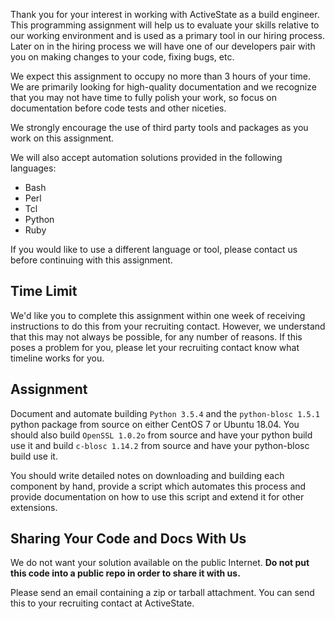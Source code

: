 Thank you for your interest in working with ActiveState as a build
engineer. This programming assignment will help us to evaluate your skills
relative to our working environment and is used as a primary tool in our
hiring process. Later on in the hiring process we will have one of our
developers pair with you on making changes to your code, fixing bugs, etc.

We expect this assignment to occupy no more than 3 hours of your time.
We are primarily looking for high-quality documentation and we recognize
that you may not have time to fully polish your work, so focus on
documentation before code tests and other niceties.

We strongly encourage the use of third party tools and packages as you
work on this assignment.

We will also accept automation solutions provided in the following
languages:

* Bash
* Perl
* Tcl
* Python
* Ruby

If you would like to use a different language or tool, please contact
us before continuing with this assignment.

## Time Limit

We'd like you to complete this assignment within one week of receiving
instructions to do this from your recruiting contact. However, we
understand that this may not always be possible, for any number of
reasons. If this poses a problem for you, please let your recruiting
contact know what timeline works for you.

## Assignment

Document and automate building `Python 3.5.4` and the `python-blosc
1.5.1` python package from source on either CentOS 7 or Ubuntu 18.04.
You should also build `OpenSSL 1.0.2o` from source and have your
python build use it and build `c-blosc 1.14.2` from source and have your
python-blosc build use it.

You should write detailed notes on downloading and building each
component by hand, provide a script which automates this process and
provide documentation on how to use this script and extend it for other
extensions.

## Sharing Your Code and Docs With Us

We do not want your solution available on the public Internet. **Do not
put this code into a public repo in order to share it with us.**

Please send an email containing a zip or tarball attachment. You can send this
to your recruiting contact at ActiveState.
